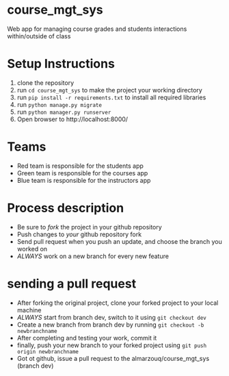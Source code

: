 # course_mgt_sys
Web app for managing course grades and students interactions within/outside of class

# Setup Instructions
1. clone the repository
2. run `cd course_mgt_sys` to make the project your working directory
3. run `pip install -r requirements.txt` to install all required libraries
4. run `python manage.py migrate`
5. run `python manager.py runserver`
6. Open browser to http://localhost:8000/

# Teams
- Red team is responsible for the students app
- Green team is responsible for the courses app
- Blue team is responsible for the instructors app

# Process description
- Be sure to *fork* the project in your github repository
- Push changes to *your* github repository fork
- Send pull request when you push an update, and choose the branch you worked on
- *ALWAYS* work on a new branch for every new feature

# sending a pull request
- After forking the original project, clone your forked project to your local machine
- *ALWAYS* start from branch dev, switch to it using `git checkout dev`
- Create a new branch from branch dev by running `git checkout -b newbranchname`
- After completing and testing your work, commit it
- finally, push your new branch to your forked project using `git push origin newbranchname`
- Got ot github, issue a pull request to the almarzouq/course_mgt_sys (branch dev)
